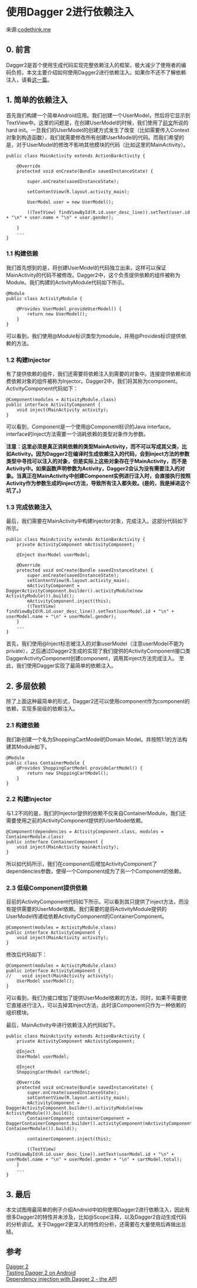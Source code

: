 # 使用Dagger 2进行依赖注入

来源:[codethink.me](http://codethink.me/2015/08/06/dependency-injection-with-dagger-2/)

## 0. 前言
Dagger2是首个使用生成代码实现完整依赖注入的框架，极大减少了使用者的编码负担，本文主要介绍如何使用Dagger2进行依赖注入。如果你不还不了解依赖注入，请看[这一篇](http://codethink.me/2015/08/01/dependency-injection-theory/)。

## 1. 简单的依赖注入

首先我们构建一个简单Android应用。我们创建一个UserModel，然后将它显示到TextView中。这里的问题是，在创建UserModel的时候，我们使用了[前文](http://codethink.me/2015/08/01/dependency-injection-theory/)所说的hard init。一旦我们的UserModel的创建方式发生了改变（比如需要传入Context对象到构造函数），我们就需要修改所有创建UserModel的代码。而我们希望的是，对于UserModel的修改不影响其他模块的代码（比如这里的MainActivity）。

```
public class MainActivity extends ActionBarActivity {

	@Override
    protected void onCreate(Bundle savedInstanceState) {

        super.onCreate(savedInstanceState);

        setContentView(R.layout.activity_main);

        UserModel user = new UserModel();

        ((TextView) findViewById(R.id.user_desc_line)).setText(user.id + "\n" + user.name + "\n" + user.gender);

    }
    ...
}
```

### 1.1 构建依赖

我们首先想到的是，将创建UserModel的代码独立出来，这样可以保证MainActivity的代码不被修改。Dagger2中，这个负责提供依赖的组件被称为Module。我们构建的ActivityModule代码如下所示。

```
@Module
public class ActivityModule {

    @Provides UserModel provideUserModel() {
        return new UserModel();
    }
}
```

可以看到，我们使用@Module标识类型为module，并用@Provides标识提供依赖的方法。

### 1.2 构建Injector

有了提供依赖的组件，我们还需要将依赖注入到需要的对象中。连接提供依赖和消费依赖对象的组件被称为Injector。Dagger2中，我们将其称为component。ActivityComponent代码如下：

```
@Component(modules = ActivityModule.class)
public interface ActivityComponent {
    void inject(MainActivity activity);
}
```

可以看到，Component是一个使用@Component标识的Java interface。interface的inject方法需要一个消耗依赖的类型对象作为参数。

**注意：这里必须是真正消耗依赖的类型MainActivity，而不可以写成其父类，比如Activity。因为Dagger2在编译时生成依赖注入的代码，会到inject方法的参数类型中寻找可以注入的对象，但是实际上这些对象存在于MainActivity，而不是Activity中。如果函数声明参数为Activity，Dagger2会认为没有需要注入的对象。当真正在MainActivity中创建Component实例进行注入时，会直接执行按照Activity作为参数生成的inject方法，导致所有注入都失败。(是的，我是掉进这个坑了。)**

### 1.3 完成依赖注入

最后，我们需要在MainActivity中构建Injector对象，完成注入。这部分代码如下所示。

```
public class MainActivity extends ActionBarActivity {
    private ActivityComponent mActivityComponent;

    @Inject UserModel userModel;

    @Override
    protected void onCreate(Bundle savedInstanceState) {
        super.onCreate(savedInstanceState);
        setContentView(R.layout.activity_main);
        mActivityComponent = DaggerActivityComponent.builder().activityModule(new ActivityModule()).build();
        mActivityComponent.inject(this);
        ((TextView) findViewById(R.id.user_desc_line)).setText(userModel.id + "\n" + userModel.name + "\n" + userModel.gender);
    }
    ...
}
```

首先，我们使用@Inject标志被注入的对象userModel（注意userModel不能为private），之后通过Dagger2生成的实现了我们提供的ActivityComponent接口类DaggerActivityComponent创建component，调用其inject方法完成注入。
至此，我们使用Dagger实现了最简单的依赖注入。

## 2. 多层依赖
除了上面这种最简单的形式，Dagger2还可以使用component作为component的依赖，实现多层级的依赖注入。

### 2.1 构建依赖

我们新创建一个名为ShoppingCartModel的Domain Model。并按照1.1的方法构建其Module如下。

```
@Module
public class ContainerModule {
    @Provides ShoppingCartModel provideCartModel() {
        return new ShoppingCartModel();
    }
}
```

### 2.2 构建Injector

与1.2不同的是，我们的Injector提供的依赖不仅来自ContainerModule，我们还需要使用之前的ActivityComponent提供的UserModel依赖。

```
@Component(dependencies = ActivityComponent.class, modules = ContainerModule.class)
public interface ContainerComponent {
    void inject(MainActivity mainActivity);
}
```

所以如代码所示，我们在component后增加ActivityComponent了dependencies参数，使得一个Component成为了另一个Component的依赖。

### 2.3 低级Component提供依赖

目前的ActivityComponent代码如下所示。可以看到其只提供了inject方法，而没有提供需要的UserModel依赖。我们需要的是将ActivityModule提供的UserModel传递给依赖ActivityComponent的ContainerComponent。

```
@Component(modules = ActivityModule.class)
public interface ActivityComponent {
    void inject(MainActivity activity);
}
```

修改后代码如下：

```
@Component(modules = ActivityModule.class)
public interface ActivityComponent {
//    void inject(MainActivity activity);
    UserModel userModel();
}
```

可以看到，我们为接口增加了提供UserModel依赖的方法，同时，如果不需要使它直接进行注入，可以去掉其inject方法，此时该Component只作为一种依赖的组织模块。

最后，MainActivity中进行依赖注入的代码如下。

```
public class MainActivity extends ActionBarActivity {
    private ActivityComponent mActivityComponent;

    @Inject
    UserModel userModel;

    @Inject
    ShoppingCartModel cartModel;

    @Override
    protected void onCreate(Bundle savedInstanceState) {
        super.onCreate(savedInstanceState);
        setContentView(R.layout.activity_main);
        mActivityComponent = DaggerActivityComponent.builder().activityModule(new ActivityModule()).build();
        ContainerComponent containerComponent = DaggerContainerComponent.builder().activityComponent(mActivityComponent).containerModule(new ContainerModule()).build();

        containerComponent.inject(this);

        ((TextView) findViewById(R.id.user_desc_line)).setText(userModel.id + "\n" + userModel.name + "\n" + userModel.gender + "\n" + cartModel.total);
    }
    ...
}
```

## 3. 最后
本文试图用最简单的例子介绍Android中如何使用Dagger2进行依赖注入，因此有很多Dagger2的特性并未涉及，比如@Scope注释，以及Dagger2自动生成代码的分析调试。关于Dagger2更深入的特性的分析，还需要在大量使用后再做出总结。

## 参考
[Dagger 2](http://google.github.io/dagger/)<br/>
[Tasting Dagger 2 on Android](http://fernandocejas.com/2015/04/11/tasting-dagger-2-on-android/)<br/>
[Dependency injection with Dagger 2 - the API](http://frogermcs.github.io/dependency-injection-with-dagger-2-the-api/)<br/>